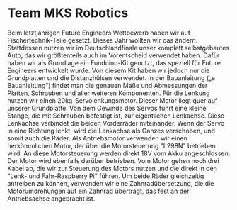 # Team MKS Robotics

Beim letztjährigen Future Engineers Wettbewerb haben wir auf Fischertechnik-Teile gesetzt. Dieses Jahr wollten wir das ändern. Stattdessen nutzen wir im Deutschlandfinale unser komplett selbstgebautes Auto, das wir größtenteils auch im Vorentscheid verwendet haben.
Dafür haben wir als Grundlage ein Funduino-Kit genutzt, das speziell für Future Engineers entwickelt wurde. Von diesem Kit haben wir jedoch nur die Grundplatten und die Distanzhülsen verwendet. In der Bauanleitung („e Bauanleitung“) findet man die genauen Maße und Abmessungen der Platten, Schrauben und aller weiteren Komponenten.
Für die Lenkung nutzen wir einen 20kg-Servolenkungsmotor. Dieser Motor liegt quer auf unserer Grundplatte. Von dem Gewinde des Servos führt eine kleine Stange, die mit Schrauben befestigt ist, zur eigentlichen Lenkachse. Diese Lenkachse verbindet die beiden Vorderräder miteinander. Wenn der Servo in eine Richtung lenkt, wird die Lenkachse als Ganzes verschoben, und somit auch die Räder.
Als Antriebsmotor verwenden wir einen herkömmlichen Motor, der über die Motorsteuerung "L298N" betrieben wird. An diese Motorsteuerung werden direkt 18V vom Akku angeschlossen. Der Motor wird ebenfalls darüber betrieben. Vom Motor gehen noch drei Kabel ab, die wir zur Steuerung des Motors nutzen und die direkt in den "Lenk- und Fahr-Raspberry Pi" führen. Um beide Räder gleichzeitig antreiben zu können, verwenden wir eine Zahnradübersetzung, die die Motorumdrehungen auf ein Zahnrad überträgt, das fest an der Antriebsachse angebracht ist.

